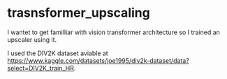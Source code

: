 # trasnsformer_upscaling

I wantet to get familliar with vision transformer architecture so I trained an upscaler using it.

I used the DIV2K dataset aviable at https://www.kaggle.com/datasets/joe1995/div2k-dataset/data?select=DIV2K_train_HR.
